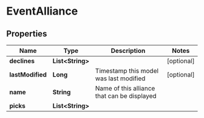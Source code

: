 
# EventAlliance

## Properties
Name | Type | Description | Notes
------------ | ------------- | ------------- | -------------
**declines** | **List&lt;String&gt;** |  |  [optional]
**lastModified** | **Long** | Timestamp this model was last modified |  [optional]
**name** | **String** | Name of this alliance that can be displayed | 
**picks** | **List&lt;String&gt;** |  | 



